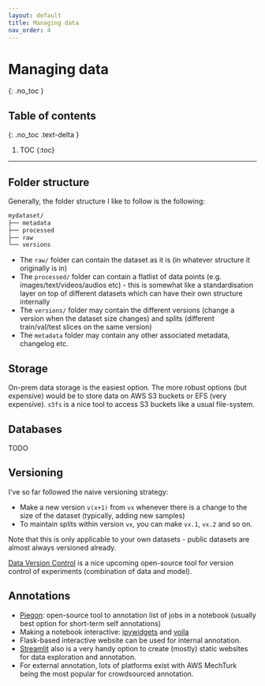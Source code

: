 ```yaml
---
layout: default
title: Managing data
nav_order: 4
---
```


# Managing data
{: .no_toc }

## Table of contents
{: .no_toc .text-delta }

1. TOC
{:toc}

---

## Folder structure

Generally, the folder structure I like to follow is the following:
```bash
mydataset/
├── metadata
├── processed
├── raw
└── versions
```

* The `raw/` folder can contain the dataset as it is (in whatever structure it originally is in)
* The `processed/` folder can contain a flatlist of data points (e.g. images/text/videos/audios etc) - this is somewhat like a standardisation layer on top of different datasets which can have their own structure internally
* The `versions/` folder may contain the different versions (change a version when the dataset size changes) and splits (different train/val/test slices on the same version)
* The `metadata` folder may contain any other associated metadata, changelog etc.


## Storage

On-prem data storage is the easiest option. The more robust options (but expensive) would be to store data on AWS S3 buckets or EFS (very expensive). `s3fs` is a nice tool to access S3 buckets like a usual file-system.


## Databases

TODO

## Versioning

I've so far followed the naive versioning strategy:
* Make a new version `v(x+1)` from `vx` whenever there is a change to the size of the dataset (typically, adding new samples)
* To maintain splits within version `vx`, you can make `vx.1`, `vx.2` and so on.

Note that this is only applicable to your own datasets - public datasets are almost always versioned already.

[Data Version Control](https://dvc.org/) is a nice upcoming open-source tool for version control of experiments (combination of data and model).


## Annotations

* [Piegon](https://github.com/agermanidis/pigeon): open-source tool to annotation list of jobs in a notebook (usually best option for short-term self annotations)
* Making a notebook interactive: [ipywidgets](https://ipywidgets.readthedocs.io/en/latest/) and [voila](https://voila.readthedocs.io/en/stable/using.html)
* Flask-based interactive website can be used for internal annotation.
* [Streamlit](https://streamlit.io/) also is a very handy option to create (mostly) static websites for data exploration and annotation.
* For external annotation, lots of platforms exist with AWS MechTurk being the most popular for crowdsourced annotation.